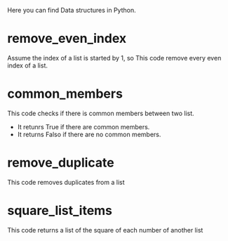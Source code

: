 Here you can find Data structures in Python.

# remove_even_index
Assume the index of a list is started by 1, so This code remove every even index of a list.

# common_members
This code checks if there is common members between two list.
- It retunrs True if there are common members.
- It returns Falso if there are no common members.

# remove_duplicate
This code removes duplicates from a list

# square_list_items
This code returns a list of the square of each number of another list